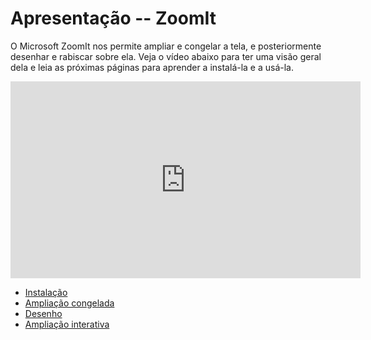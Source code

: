 # Apresentação -- ZoomIt

O Microsoft ZoomIt nos permite ampliar e congelar a tela, e posteriormente desenhar e rabiscar sobre ela. Veja o vídeo abaixo para ter uma visão geral dela e leia as próximas páginas para aprender a instalá-la e a usá-la.

<iframe width="560" height="315" src="https://www.youtube.com/embed/7XYa9q-nXBQ" title="YouTube video player" frameborder="0" allow="accelerometer; autoplay; clipboard-write; encrypted-media; gyroscope; picture-in-picture" allowfullscreen></iframe>


- [Instalação](instalacao.md)
- [Ampliação congelada](ampliacao/congelada.md)
- [Desenho](desenho.md)
- [Ampliação interativa](ampliacao/interativa.md)
